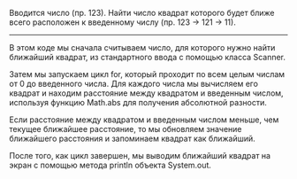 Вводится число (пр. 123). Найти число квадрат которого будет ближе всего расположен к введенному числу (пр. 123 → 121 → 11).

---

В этом коде мы сначала считываем число, для которого нужно найти ближайший квадрат, из стандартного ввода с помощью класса Scanner.

Затем мы запускаем цикл for, который проходит по всем целым числам от 0 до введенного числа. Для каждого числа мы вычисляем его квадрат и находим расстояние между квадратом и введенным числом, используя функцию Math.abs для получения абсолютной разности.

Если расстояние между квадратом и введенным числом меньше, чем текущее ближайшее расстояние, то мы обновляем значение ближайшего расстояния и запоминаем квадрат как ближайший.

После того, как цикл завершен, мы выводим ближайший квадрат на экран с помощью метода println объекта System.out.
